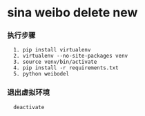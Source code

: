# sina weibo delete new

### 执行步骤

```
  1. pip install virtualenv
  2. virtualenv --no-site-packages venv
  3. source venv/bin/activate
  4. pip install -r requirements.txt
  5. python weibodel
```

### 退出虚拟环境

```
  deactivate
```
